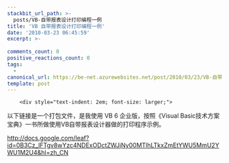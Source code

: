 ```yaml
---
stackbit_url_path: >-
  posts/VB-自带报表设计打印编程一例
title: 'VB 自带报表设计打印编程一例'
date: '2010-03-23 06:45:59'
excerpt: >-
  
comments_count: 0
positive_reactions_count: 0
tags: 
  - 
canonical_url: https://be-net.azurewebsites.net/post/2010/03/23/VB-自带报表设计打印编程一例
template: post
---
```


        <div style="text-indent: 2em; font-size: larger;">
<p>以下链接是一个打包文件，是我使用 VB 6 企业版，按照《Visual Basic技术方案宝典》一书所做使用VB自带报表设计器做的打印程序示例。</p>
<p><a href="http://docs.google.com/leaf?id=0B3Cz_IFTgv8wYzc4NDExODctZWJjNy00MTlhLTkxZmEtYWU5MmU2YWU1M2U4&amp;hl=zh_CN">http://docs.google.com/leaf?id=0B3Cz_IFTgv8wYzc4NDExODctZWJjNy00MTlhLTkxZmEtYWU5MmU2YWU1M2U4&amp;hl=zh_CN</a></p>
</div>
      